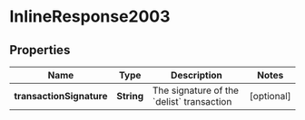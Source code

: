 

# InlineResponse2003


## Properties

Name | Type | Description | Notes
------------ | ------------- | ------------- | -------------
**transactionSignature** | **String** | The signature of the &#x60;delist&#x60; transaction  |  [optional]



